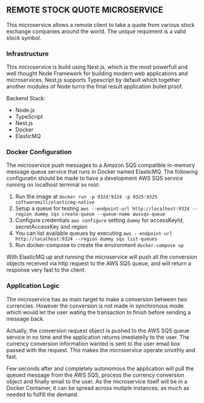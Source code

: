 ## REMOTE STOCK QUOTE MICROSERVICE
This microservice allows a remote client to take a quote from various stock exchange companies around the world. The unique requiment is a valid stock symbol.  

### Infrastructure
This microservice is build using Nest.js, which is the most powerfull 
and well thought Node Framework for building modern web applications and microservices. 
Nest.js supports Typescript by default which together another modules of Node turns the 
final result application bullet proof. 

Backend Stack:

* Node.js
* TypeScript
* Nest.js 
* Docker
* ElasticMQ

### Docker Configuration
The microservice push messages to a Amazon SQS compatible in-memory message queue service that runs in Docker named ElasticMQ. The following configuratin should be made to have a development AWS SQS service 
running on localhost terminal as root:

1) Run the image at `docker run -p 9324:9324 -p 9325:9325 softwaremill/elasticmq-native`
2) Setup a queue for testing `aws --endpoint-url http://localhost:9324 --region dummy sqs create-queue --queue-name awssqs-queue`
3) Configure credentials `aws configure` setting `dummy` for accessKeyId, secretAccessKey and region
4) You can list available queues by executing `aws --endpoint-url http://localhost:9324 --region dummy sqs list-queues`
5) Run docker-compose to create the environment `docker-compose up`

With ElasticMQ up and running the microservice will push all the conversion objects received via 
http request to the AWS SQS queue, and will return a response very fast to the client. 

### Application Logic
The microservice has as main target to make a conversion between two currencies. However the conversion is not made in synchronous mode which would let the user wating the transaction to finish before sending a message back. 

Actually, the conversion request object is pushed to the AWS SQS queue service in no time and the application returns imediatelly to the user. The currency conversion information wanted is sent to the user email box passed with the request. This makes the microservice operate smothly and fast. 

Few seconds after and completely autonomous the application will pull the queued message from the AWS SQS, process the currency conversion object and finally email to the user. As the microservice itself will be in a Docker Container, it can be spread across mutiple instances, as much as needed to fulfill the demand. 



